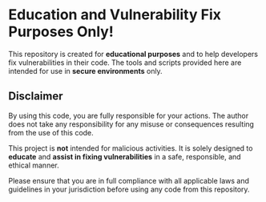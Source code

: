 # Education and Vulnerability Fix Purposes Only!

This repository is created for **educational purposes** and to help developers fix vulnerabilities in their code. The tools and scripts provided here are intended for use in **secure environments** only.

## Disclaimer

By using this code, you are fully responsible for your actions. The author does not take any responsibility for any misuse or consequences resulting from the use of this code.

This project is **not** intended for malicious activities. It is solely designed to **educate** and **assist in fixing vulnerabilities** in a safe, responsible, and ethical manner.

Please ensure that you are in full compliance with all applicable laws and guidelines in your jurisdiction before using any code from this repository.
